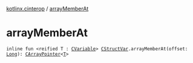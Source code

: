 [kotlinx.cinterop](index.md) / [arrayMemberAt](./array-member-at.md)

# arrayMemberAt

`inline fun <reified T : `[`CVariable`](-c-variable/index.md)`> `[`CStructVar`](-c-struct-var/index.md)`.arrayMemberAt(offset: `[`Long`](https://kotlinlang.org/api/latest/jvm/stdlib/kotlin/-long/index.html)`): `[`CArrayPointer`](-c-array-pointer.md)`<`[`T`](array-member-at.md#T)`>`